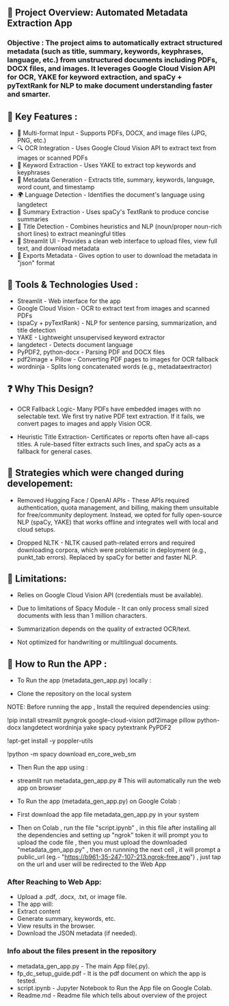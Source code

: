 ## 📄 Project Overview: Automated Metadata Extraction App

### Objective : The project aims to automatically extract structured metadata (such as title, summary, keywords, keyphrases, language, etc.) from unstructured documents including PDFs, DOCX files, and images. It leverages Google Cloud Vision API for OCR, YAKE for keyword extraction, and spaCy + pyTextRank for NLP to make document understanding faster and smarter.


## 🚀 Key Features :

- 📂 Multi-format Input - Supports PDFs, DOCX, and image files (JPG, PNG, etc.)
- 🔍 OCR Integration - Uses Google Cloud Vision API to extract text from images or scanned PDFs
- 🧠 Keyword Extraction - Uses YAKE to extract top keywords and keyphrases
- 📃 Metadata Generation - Extracts title, summary, keywords, language, word count, and timestamp
- 🌍 Language Detection - Identifies the document's language using langdetect
- 📝 Summary Extraction - Uses spaCy's TextRank to produce concise summaries
- 🧾 Title Detection - Combines heuristics and NLP (noun/proper noun-rich short lines) to extract meaningful titles
- 👤 Streamlit UI - Provides a clean web interface to upload files, view full text, and download metadata
- 💾 Exports Metadata - Gives option to user to download the metadata in "json" format



## 🔧 Tools & Technologies Used :


- Streamlit - Web interface for the app
- Google Cloud Vision	- OCR to extract text from images and scanned PDFs
- (spaCy + pyTextRank) - NLP for sentence parsing, summarization, and title detection
- YAKE - Lightweight unsupervised keyword extractor
- langdetect - Detects document language
- PyPDF2, python-docx	- Parsing PDF and DOCX files
- pdf2image + Pillow - Converting PDF pages to images for OCR fallback
- wordninja - Splits long concatenated words (e.g., metadataextractor)




## ❓ Why This Design?

- OCR Fallback Logic-
Many PDFs have embedded images with no selectable text. We first try native PDF text extraction. If it fails, we convert pages to images and apply Vision OCR.

- Heuristic Title Extraction-
Certificates or reports often have all-caps titles. A rule-based filter extracts such lines, and spaCy acts as a fallback for general cases.



## 🧠 Strategies which were changed during developement:

- Removed Hugging Face / OpenAI APIs  -  These APIs required authentication, quota management, and billing, making them unsuitable for free/community deployment. Instead, we opted for fully open-source NLP (spaCy, YAKE) that works offline and integrates well with local and cloud setups.

    
- Dropped NLTK  -  NLTK caused path-related errors and required downloading corpora, which were problematic in deployment (e.g., punkt_tab errors). Replaced by spaCy for better and faster NLP.




## 🚫 Limitations:

- Relies on Google Cloud Vision API (credentials must be available).

- Due to limitations of Spacy Module - It can only process small sized documents with less than 1 million characters.
  
- Summarization depends on the quality of extracted OCR/text.

- Not optimized for handwriting or multilingual documents.




## 🤔 How to Run the APP :



- To Run the app (metadata_gen_app.py) locally :

- Clone the repository on the local system

NOTE: Before running the app , Install the required dependencies using:

!pip install streamlit pyngrok google-cloud-vision pdf2image pillow python-docx langdetect wordninja yake spacy pytextrank PyPDF2

!apt-get install -y poppler-utils

!python -m spacy download en_core_web_sm

- Then Run the app using :

- streamlit run metadata_gen_app.py  # This will automatically run the web app on browser




- To Run the app (metadata_gen_app.py) on Google Colab :

- First download the app file metadata_gen_app.py in your system
  
- Then on Colab , run the file "script.ipynb" , in this file after installing all the dependencies and setting up "ngrok" token it will prompt you to upload the code file , then you must upload the downloaded "metadata_gen_app.py" ,
  then on runnning the next cell , it will prompt a public_url (eg.- "https://b961-35-247-107-213.ngrok-free.app") , just tap on the url and user will be redirected to the Web App


### After Reaching to Web App:

- Upload a .pdf, .docx, .txt, or image file.
- The app will:
- Extract content
- Generate summary, keywords, etc.
- View results in the browser.
- Download the JSON metadata (if needed).

### Info about the files present in the repository

- metadata_gen_app.py - The main App file(.py).
- fp_dc_setup_guide.pdf - It is the pdf document on which the app is tested.
- script.ipynb - Jupyter Notebook to Run the App file on Google Colab.
- Readme.md - Readme file which tells about overview of the project
 
